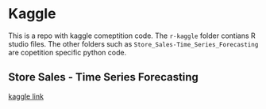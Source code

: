 # Kaggle

This is a repo with kaggle comeptition code. The `r-kaggle` folder contians R studio files. The other folders such as `Store_Sales-Time_Series_Forecasting` are copetition specific python code.

## Store Sales - Time Series Forecasting

[kaggle link](https://www.kaggle.com/competitions/store-sales-time-series-forecasting/overview)
